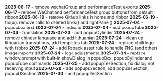 **2025-06-17**  - remove wechatGroup and performanceTest exports
**2025-06-17**  - remove WeChat and performanceTest group buttons from default ribbon
**2025-06-19**  - remove Github links in home and ribbon
**2025-06-19**  - fix(ui): remove calls to deleted links() and rightPanel()
**2025-07-04**  - popupbox test
**2025-07-04**  - index.ts
**2025-07-04**  - add popupTube
**2025-07-04**  - translation
**2025-07-23**  - add popupCylinder
**2025-07-24**  - remove chinese language and add lithuanian
**2025-07-24**  - clean up lithuanian translations, add templates tab
**2025-07-24**  - replace chilli logo with fabbro
**2025-07-24**  - add Rspack asset rule to handle PNG (and other) image imports
**2025-07-24**  - logo adjustments
**2025-07-24**  - replace window.prompt with built‑in showDialog in popupBox, popupCylinder and popupTube commands
**2025-07-25**  - add popupTeeSection, fix dialog not receiving input
**2025-07-28**  - add popupLSection, add popupHSection, popupUSection
**2025-07-30**  - add popupRecSection